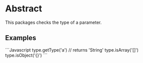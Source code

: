 # Abstract

This packages checks the type of a parameter.

## Examples

´´´Javascript
type.getType('a') // returns 'String'
type.isArray('[]')
type.isObject('{}')
´´´
